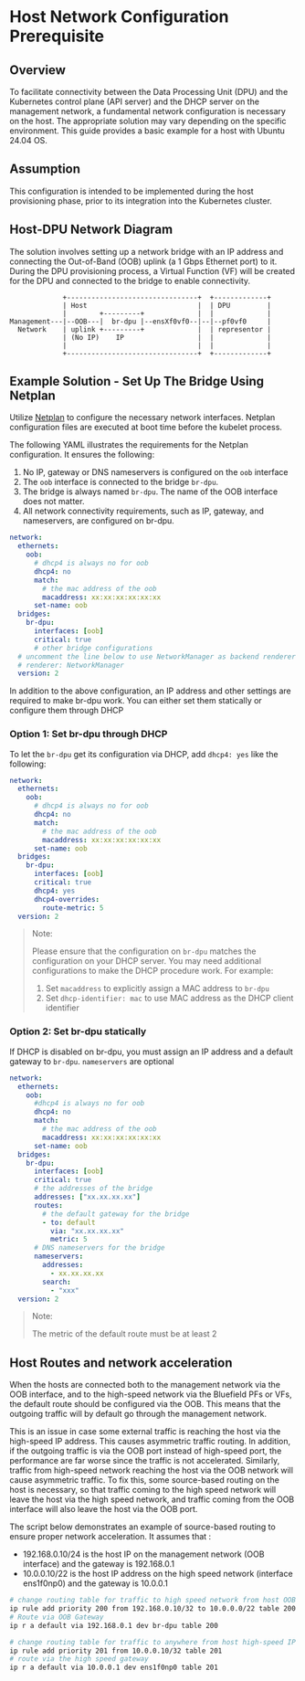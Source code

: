 # Host Network Configuration Prerequisite

## Overview
To facilitate connectivity between the Data Processing Unit (DPU) and the Kubernetes control plane (API server) and the DHCP server on the management network, a fundamental network configuration is necessary on the host. The appropriate solution may vary depending on the specific environment. This guide provides a basic example for a host with Ubuntu 24.04 OS.

## Assumption
This configuration is intended to be implemented during the host provisioning phase, prior to its integration into the Kubernetes cluster.

## Host-DPU Network Diagram
The solution involves setting up a network bridge with an IP address and connecting the Out-of-Band (OOB) uplink (a 1 Gbps Ethernet port) to it. During the DPU provisioning process, a Virtual Function (VF) will be created for the DPU and connected to the bridge to enable connectivity.
```
             +--------------------------------+  +-------------+
             | Host                           |  | DPU         |
             |        +---------+             |  |             |
Management---|--OOB---|  br-dpu |--ensXf0vf0--|--|--pf0vf0     |
  Network    | uplink +---------+             |  | representor |
             | (No IP)    IP                  |  |             |
             |                                |  |             |
             +--------------------------------+  +-------------+
```

## Example Solution - Set Up The Bridge Using Netplan 
Utilize  [Netplan](https://netplan.readthedocs.io/en/stable/) to configure the necessary network interfaces. Netplan configuration files are executed at boot time before the kubelet process.

The following YAML illustrates the requirements for the Netplan configuration. It ensures the following:
1. No IP, gateway or DNS nameservers is configured on the `oob` interface
2. The `oob` interface is connected to the bridge `br-dpu`.
3. The bridge is always named `br-dpu`. The name of the OOB interface does not matter.
4. All network connectivity requirements, such as IP, gateway, and nameservers, are configured on br-dpu.
```yaml
network:
  ethernets:
    oob:
      # dhcp4 is always no for oob
      dhcp4: no
      match:
        # the mac address of the oob
        macaddress: xx:xx:xx:xx:xx:xx
      set-name: oob
  bridges:
    br-dpu:
      interfaces: [oob]
      critical: true
      # other bridge configurations
  # uncomment the line below to use NetworkManager as backend renderer 
  # renderer: NetworkManager
  version: 2
```

In addition to the above configuration, an IP address and other settings are required to make br-dpu work. You can either set them statically or configure them through DHCP
### Option 1: Set br-dpu through DHCP
To let the `br-dpu` get its configuration via DHCP, add `dhcp4: yes` like the following:
```yaml
network:
  ethernets:
    oob:
      # dhcp4 is always no for oob
      dhcp4: no
      match:
        # the mac address of the oob
        macaddress: xx:xx:xx:xx:xx:xx
      set-name: oob
  bridges:
    br-dpu:
      interfaces: [oob]
      critical: true
      dhcp4: yes
      dhcp4-overrides:
        route-metric: 5
  version: 2
```
> Note:
> 
> Please ensure that the configuration on `br-dpu` matches the configuration on your DHCP server. You may need additional configurations to make the DHCP procedure work. For example:
> 1. Set `macaddress` to explicitly assign a MAC address to `br-dpu`
> 2. Set `dhcp-identifier: mac` to use MAC address as the DHCP client identifier

### Option 2: Set br-dpu statically
If DHCP is disabled on br-dpu, you must assign an IP address and a default gateway to `br-dpu`. `nameservers` are optional
```yaml
network:
  ethernets:
    oob:
      #dhcp4 is always no for oob
      dhcp4: no
      match:
        # the mac address of the oob
        macaddress: xx:xx:xx:xx:xx:xx
      set-name: oob
  bridges:
    br-dpu:
      interfaces: [oob]
      critical: true
      # the addresses of the bridge
      addresses: ["xx.xx.xx.xx"]
      routes:
        # the default gateway for the bridge
        - to: default
          via: "xx.xx.xx.xx"
          metric: 5
      # DNS nameservers for the bridge
      nameservers:
        addresses:
          - xx.xx.xx.xx
        search:
          - "xxx"
  version: 2
```
> Note:
> 
> The metric of the default route must be at least 2


## Host Routes and network acceleration

When the hosts are connected both to the management network via the OOB interface, and to the high-speed network via the Bluefield PFs or VFs, the default route should be configured via the OOB. This means that the outgoing traffic will by default go through the management network.

This is an issue in case some external traffic is reaching the host via the high-speed IP address. This causes asymmetric traffic routing. In addition, if the outgoing traffic is via the OOB port instead of high-speed port, the performance are far worse since the traffic is not accelerated. Similarly, traffic from high-speed network reaching the host via the OOB network will cause asymmetric traffic.
To fix this, some source-based routing on the host is necessary, so that traffic coming to the high speed network will leave the host via the high speed network, and traffic coming from the OOB interface will also leave the host via the OOB port.

The script below demonstrates an example of source-based routing to ensure proper network acceleration. It assumes that :

* 192.168.0.10/24 is the host IP on the management network (OOB interface) and the gateway is 192.168.0.1
* 10.0.0.10/22 is the host IP address on the high speed network (interface ens1f0np0) and the gateway is 10.0.0.1

```sh
# change routing table for traffic to high speed network from host OOB to use OOB port
ip rule add priority 200 from 192.168.0.10/32 to 10.0.0.0/22 table 200
# Route via OOB Gateway
ip r a default via 192.168.0.1 dev br-dpu table 200

# change routing table for traffic to anywhere from host high-speed IP
ip rule add priority 201 from 10.0.0.10/32 table 201
# route via the high speed gateway
ip r a default via 10.0.0.1 dev ens1f0np0 table 201
```

